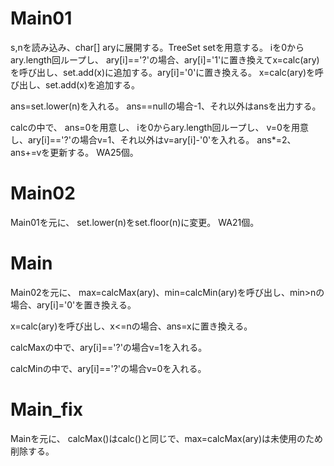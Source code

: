 # Main01
s,nを読み込み、char[] aryに展開する。TreeSet<Long> setを用意する。
iを0からary.length回ループし、
ary[i]=='?'の場合、ary[i]='1'に置き換えてx=calc(ary)を呼び出し、set.add(x)に追加する。ary[i]='0'に置き換える。
x=calc(ary)を呼び出し、set.add(x)を追加する。

ans=set.lower(n)を入れる。
ans==nullの場合-1、それ以外はansを出力する。

calcの中で、	ans=0を用意し、
	iを0からary.length回ループし、
	v=0を用意し、ary[i]=='?'の場合v=1、それ以外はv=ary[i]-'0'を入れる。
	ans*=2、ans+=vを更新する。
WA25個。
	
# Main02
Main01を元に、
set.lower(n)をset.floor(n)に変更。
WA21個。

# Main
Main02を元に、
max=calcMax(ary)、min=calcMin(ary)を呼び出し、min>nの場合、ary[i]='0'を置き換える。

x=calc(ary)を呼び出し、x<=nの場合、ans=xに置き換える。

calcMaxの中で、ary[i]=='?'の場合v=1を入れる。

calcMinの中で、ary[i]=='?'の場合v=0を入れる。

# Main\_fix
Mainを元に、
calcMax()はcalc()と同じで、max=calcMax(ary)は未使用のため削除する。

